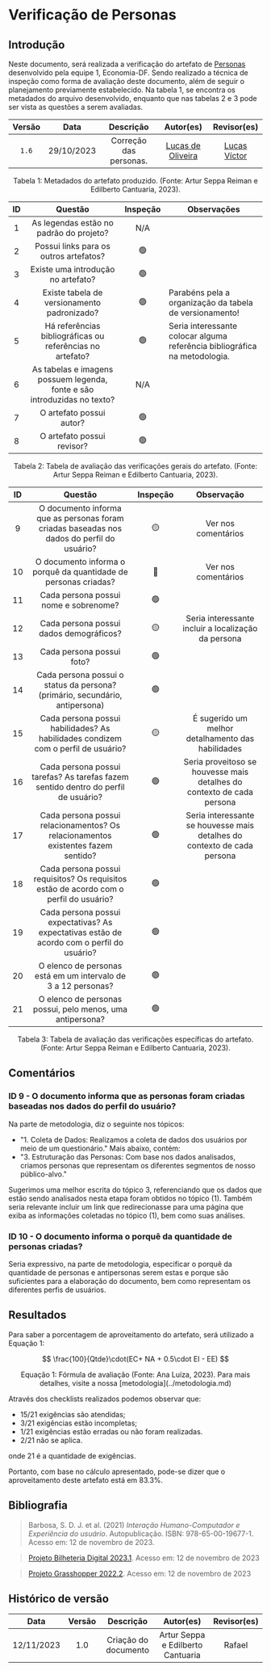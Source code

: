 # Verificação de Personas

## Introdução
Neste documento, será realizada a verificação do artefato de [Personas](https://requisitos-de-software.github.io/2023.2-Economia-DF/elicitacao/personas/) desenvolvido pela equipe 1, Economia-DF. Sendo realizado a técnica de inspeção como forma de avaliação deste documento, além de seguir o planejamento previamente estabelecido. Na tabela 1, se encontra os metadados do arquivo desenvolvido, enquanto que nas tabelas 2 e 3 pode ser vista as questões a serem avaliadas.

<center>

| Versão |    Data    |       Descrição        |                                 Autor(es)                                 |                    Revisor(es)                    |
| :----: | :--------: | :--------------------: | :-----------------------------------------------------------------------: | :-----------------------------------------------: |
| `1.6`  | 29/10/2023 | Correção das personas. | [Lucas de Oliveira ](https://github.com/LucasOliveiraDiasMarquesFerreira) | [Lucas Víctor ](https://github.com/Lucas13032003) |

<div style="text-align: center">
<p> Tabela 1: Metadados do artefato produzido. (Fonte: Artur Seppa Reiman e Edilberto Cantuaria, 2023). </p>
</div>

</center>

<center>

|  ID   |                                 Questão                                  | Inspeção | Observações                                                                |
| :---: | :----------------------------------------------------------------------: | :------: | -------------------------------------------------------------------------- |
|   1   |                 As legendas estão no padrão do projeto?                  |   N/A    |                                                                            |
|   2   |                  Possui links para os outros artefatos?                  |    🟢     |                                                                            |
|   3   |                    Existe uma introdução no artefato?                    |    🟢     |                                                                            |
|   4   |               Existe tabela de versionamento padronizado?                |    🟢     | Parabéns pela a organização da tabela de versionamento!                    |
|   5   |        Há referências bibliográficas ou referências no artefato?         |    🟢     | Seria interessante colocar alguma referência bibliográfica na metodologia. |
|   6   | As tabelas e imagens possuem legenda, fonte e são introduzidas no texto? |   N/A    |                                                                            |
|   7   |                         O artefato possui autor?                         |    🟢     |                                                                            |
|   8   |                        O artefato possui revisor?                        |    🟢     |                                                                            |

</center>
<div style="text-align: center">
<p> Tabela 2: Tabela de avaliação das verificações gerais do artefato. (Fonte: Artur Seppa Reiman e Edilberto Cantuaria, 2023). </p>
</div>

</center>

<center>

|  ID   |                                          Questão                                           | Inspeção |                                Observação                                |
| :---: | :----------------------------------------------------------------------------------------: | :------: | :----------------------------------------------------------------------: |
|   9   | O documento informa que as personas foram criadas baseadas nos dados do perfil do usuário? |    🟡     |                           Ver nos comentários                            |
|  10   |              O documento informa o porquê da quantidade de personas criadas?               |    🔴     |                           Ver nos comentários                            |
|  11   |                           Cada persona possui nome e sobrenome?                            |    🟢     |                                                                          |
|  12   |                          Cada persona possui dados demográficos?                           |    🟡     |           Seria interessante incluir a localização da persona            |
|  13   |                                 Cada persona possui foto?                                  |    🟢     |                                                                          |
|  14   |        Cada persona possui o status da persona? (primário, secundário, antipersona)        |    🟢     |                                                                          |
|  15   |     Cada persona possui habilidades? As habilidades condizem com o perfil de usuário?      |    🟡     |            É sugerido um melhor detalhamento das habilidades             |
|  16   |     Cada persona possui tarefas? As tarefas fazem sentido dentro do perfil de usuário?     |    🟢     |  Seria proveitoso se houvesse mais detalhes do contexto de cada persona  |
|  17   |     Cada persona possui relacionamentos? Os relacionamentos existentes fazem sentido?      |    🟢     | Seria interessante se houvesse mais detalhes do contexto de cada persona |
|  18   |   Cada persona possui requisitos? Os requisitos estão de acordo com o perfil do usuário?   |    🟢     |                                                                          |
|  19   | Cada persona possui expectativas? As expectativas estão de acordo com o perfil do usuário? |    🟢     |                                                                          |
|  20   |               O elenco de personas está em um intervalo de 3 a 12 personas?                |    🟢     |                                                                          |
|  21   |                 O elenco de personas possui, pelo menos, uma antipersona?                  |    🟢     |                                                                          |


  
<div style="text-align: center">
<p> Tabela 3: Tabela de avaliação das verificações específicas do artefato. (Fonte: Artur Seppa Reiman e Edilberto Cantuaria, 2023). </p>
</div>

</center>

## Comentários

### ID 9 - O documento informa que as personas foram criadas baseadas nos dados do perfil do usuário?

Na parte de metodologia, diz o seguinte nos tópicos:
* "1. Coleta de Dados: Realizamos a coleta de dados dos usuários por meio de um questionário."
Mais abaixo, contém:
* "3. Estruturação das Personas: Com base nos dados analisados, criamos personas que representam os diferentes segmentos de nosso público-alvo."

Sugerimos uma melhor escrita do tópico 3, referenciando que os dados que estão sendo analisados nesta etapa foram obtidos no tópico (1). Também seria relevante incluir um link que redirecionasse para uma página que exiba as informações coletadas no tópico (1), bem como suas análises. 

### ID 10 - O documento informa o porquê da quantidade de personas criadas?

Seria expressivo, na parte de metodologia, especificar o porquê da quantidade de personas e antipersonas serem estas e porque são suficientes para a elaboração do documento, bem como representam os diferentes perfis de usuários.

## Resultados

Para saber a porcentagem de aproveitamento do artefato, será utilizado a Equação 1:

$$ 
\frac{100}{Qtde}\cdot(EC+ NA + 0.5\cdot EI - EE)
$$
<div style="text-align: center">
<p> Equação 1: Fórmula de avaliação (Fonte: Ana Luíza, 2023). Para mais detalhes, visite a nossa [metodologia](../metodologia.md)  </p>
</div>


Através dos checklists realizados podemos observar que:

- 15/21 exigências são atendidas;
- 3/21 exigências estão incompletas;
- 1/21 exigências estão erradas ou não foram realizadas.
- 2/21 não se aplica.

onde 21 é a quantidade de exigências.

Portanto, com base no cálculo apresentado, pode-se dizer que o aproveitamento deste artefato está em 83.3%.

## Bibliografia

> Barbosa, S. D. J. et al. (2021) _Interação Humano-Computador e Experiência do usuário_. Autopublicação. ISBN: 978-65-00-19677-1. Acesso em: 12 de novembro de 2023.

>  [Projeto Bilheteria Digital 2023.1](https://github.com/Requisitos-de-Software/2023.1-BilheteriaDigital). Acesso em: 12 de novembro de 2023

> [Projeto Grasshopper 2022.2](https://github.com/Requisitos-de-Software/2022.2-Grasshopper/blob/main/docs/analise-de-requisitos/verificacao/personas-verificacao.md). Acesso em: 12 de novembro de 2023

## Histórico de versão

|    Data    | Versão |      Descrição       |             Autor(es)             | Revisor(es) |
| :--------: | :----: | :------------------: | :-------------------------------: | :---------: |
| 12/11/2023 |  1.0   | Criação do documento | Artur Seppa e Edilberto Cantuaria |   Rafael    |
